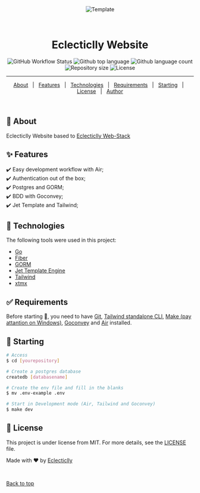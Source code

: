 <div align="center" id="top"> 
  <img src="./.github/app.gif" alt="Template" />

  &#xa0;

  <!-- <a href="https://template.netlify.app">Demo</a> -->
</div>

<h1 align="center">Eclecticlly Website</h1>

<p align="center">
  <img alt="GitHub Workflow Status" src="https://img.shields.io/github/workflow/status/eclecticlly/eclecticlly-website/Eclecticlly%20workflow">
  <img alt="Github top language" src="https://img.shields.io/github/languages/top/eclecticlly/eclecticlly-website?color=56BEB8">
  <img alt="Github language count" src="https://img.shields.io/github/languages/count/eclecticlly/eclecticlly-website?color=56BEB8">
  <img alt="Repository size" src="https://img.shields.io/github/repo-size/eclecticlly/eclecticlly-website?color=56BEB8">
  <img alt="License" src="https://img.shields.io/github/license/eclecticlly/eclecticlly-website?color=56BEB8">
</p>

<!-- Status -->

<hr>

<p align="center">
  <a href="#dart-about">About</a> &#xa0; | &#xa0; 
  <a href="#sparkles-features">Features</a> &#xa0; | &#xa0;
  <a href="#rocket-technologies">Technologies</a> &#xa0; | &#xa0;
  <a href="#white_check_mark-requirements">Requirements</a> &#xa0; | &#xa0;
  <a href="#checkered_flag-starting">Starting</a> &#xa0; | &#xa0;
  <a href="#memo-license">License</a> &#xa0; | &#xa0;
  <a href="https://github.com/eclecticlly" target="_blank">Author</a>
</p>

<br>

## :dart: About ##

Eclecticlly Website based to [Eclecticlly Web-Stack](https://github.com/eclecticlly/web-stack)

## :sparkles: Features ##

:heavy_check_mark: Easy development workflow with Air;\
:heavy_check_mark: Authentication out of the box;\
:heavy_check_mark: Postgres and GORM;\
:heavy_check_mark: BDD with Goconvey;\
:heavy_check_mark: Jet Template and Tailwind;

## :rocket: Technologies ##

The following tools were used in this project:

- [Go](https://go.dev/)
- [Fiber](https://gofiber.io/)
- [GORM](https://gorm.io/index.html)
- [Jet Template Engine](https://github.com/CloudyKit/jet/)
- [Tailwind](https://tailwindcss.com/)
- [xtmx](https://htmx.org/)

## :white_check_mark: Requirements ##

Before starting :checkered_flag:, you need to have [Git](https://git-scm.com), [Tailwind standalone CLI](), [Make (pay attantion on Windows)](http://gnuwin32.sourceforge.net/), [Goconvey](http://goconvey.co/) and [Air](https://github.com/cosmtrek/air) installed.

## :checkered_flag: Starting ##

```bash
# Access
$ cd [yourepository]

# Create a postgres database
createdb [databasename]

# Create the env file and fill in the blanks
$ mv .env-example .env

# Start in Development mode (Air, Tailwind and Goconvey)
$ make dev

```

## :memo: License ##

This project is under license from MIT. For more details, see the [LICENSE](LICENSE.md) file.


Made with :heart: by <a href="https://github.com/eclecticlly" target="_blank">Eclecticlly</a>

&#xa0;

<a href="#top">Back to top</a>
